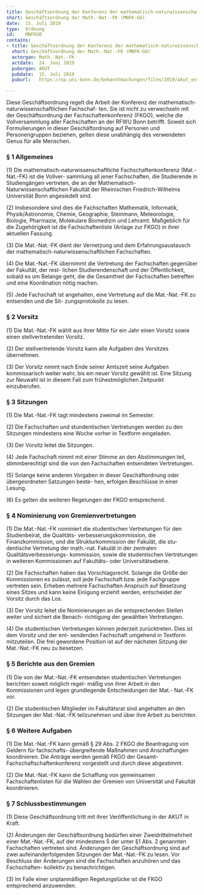 ```yaml
---
title: Geschäftsordnung der Konferenz der mathematisch-naturwissenschaftlichen Fachschaften (MNFK-GO)
short: Geschäftsordnung der Math.-Nat.-FK (MNFK-GO)
date:  15. Juli 2019
type:  Ordnung
id:    MNFKGO
contains:
- title: Geschäftsordnung der Konferenz der mathematisch-naturwissenschaftlichen Fachschaften (MNFK-GO)
  short: Geschäftsordnung der Math.-Nat.-FK (MNFK-GO)
  actorgan: Math.-Nat.-FK
  actdate:  24. Juni 2019
  puborgan: AKUT
  pubdate:  15. Juli 2019
  puburl:   https://sp.uni-bonn.de/bekanntmachungen/files/2019/akut_extra_2019-10.pdf

---
```


Diese Geschäftsordnung regelt die Arbeit der Konferenz der mathematisch-naturwissenschaftlichen Fachschaf-
ten. Sie ist nicht zu verwechseln mit der Geschäftsordnung der Fachschaftenkonferenz (FKGO), welche die
Vollversammlung aller Fachschaften an der RFWU Bonn betrifft.
Soweit sich Formulierungen in dieser Geschäftordnung auf Personen und Personengruppen beziehen, gelten diese
unabhängig des verwendeten Genus für alle Menschen.

### § 1 Allgemeines

(1) Die mathematisch-naturwissenschaftliche Fachschaftenkonferenz (Mat.-Nat.-FK) ist die Vollver-
sammlung all jener Fachschaften, die Studierende in Studiengängen vertreten, die an der
Mathematisch-Naturwissenschaftlichen Fakultät der Rheinischen Friedrich-Wilhelms Universität
Bonn angesiedelt sind.

(2) Insbesondere sind dies die Fachschaften Mathematik, Informatik, Physik/Astronomie, Chemie,
Geographie, Steinmann, Meteorologie, Biologie, Pharmazie, Molekulare Biomedizin und Lehramt.
Maßgeblich für die Zugehörigkeit ist die Fachschaftenliste (Anlage zur FKGO) in ihrer aktuellen
Fassung.

(3) Die Mat.-Nat.-FK dient der Vernetzung und dem Erfahrungsaustausch der
mathematisch-naturwissenschaftlichen Fachschaften.

(4) Die Mat.-Nat.-FK übernimmt die Vertretung der Fachschaften gegenüber der Fakultät, der rest-
lichen Studierendenschaft und der Öffentlichkeit, sobald es um Belange geht, die die Gesamtheit
der Fachschaften betreffen und eine Koordination nötig machen.

(5) Jede Fachschaft ist angehalten, eine Vertretung auf die Mat.-Nat.-FK zu entsenden und die Sit-
zungsprotokolle zu lesen.

### § 2 Vorsitz

(1) Die Mat.-Nat.-FK wählt aus ihrer Mitte für ein Jahr einen Vorsitz sowie einen stellvertretenden
Vorsitz.

(2) Der stellvertretende Vorsitz kann alle Aufgaben des Vorsitzes übernehmen.

(3) Der Vorsitz nimmt nach Ende seiner Amtszeit seine Aufgaben kommissarisch weiter wahr, bis
ein neuer Vorsitz gewählt ist. Eine Sitzung zur Neuwahl ist in diesem Fall zum frühestmöglichen
Zeitpunkt einzuberufen.

### § 3 Sitzungen

(1) Die Mat.-Nat.-FK tagt mindestens zweimal im Semester.

(2) Die Fachschaften und stundentischen Vertretungen werden zu den Sitzungen mindestens eine
Woche vorher in Textform eingeladen.

(3) Der Vorsitz leitet die Sitzungen.

(4) Jede Fachschaft nimmt mit einer Stimme an den Abstimmungen teil, stimmberechtigt sind die von
den Fachschaften entsendeten Vertretungen.

(5) Solange keine anderen Vorgaben in dieser Geschäftordnung oder übergeordneten Satzungen beste-
hen, erfolgen Beschlüsse in einer Lesung.

(6) Es gelten die weiteren Regelungen der FKGO entsprechend.


### § 4 Nominierung von Gremienvertretungen

(1) Die Mat.-Nat.-FK nominiert die studentischen Vertretungen für den Studienbeirat, die Qualitäts-
verbesserungskommission, die Finanzkommission, und die Strukturkommission der Fakulät, die stu-
dentische Vertretung der math.-nat. Fakulät in der zentralen Qualitätsverbesserungs-
kommission, sowie die studentischen Vertretungen in weiteren Kommissionen auf Fakultäts- oder
Universitätsebene.

(2) Die Fachschaften haben das Vorschlagsrecht. Solange die Größe der Kommissionen es zulässt, soll
jede Fachschaft bzw. jede Fachgruppe vertreten sein. Erheben mehrere Fachschaften Anspruch auf
Besetzung eines Sitzes und kann keine Einigung erziehlt werden, entscheidet der Vorsitz durch das
Los.

(3) Der Vorsitz leitet die Nominierungen an die entsprechenden Stellen weiter und sichert die Benach-
richtigung der gewählten Vertretungen.

(4) Die studentischen Vertretungen können jederzeit zurücktreten. Dies ist dem Vorsitz und der ent-
sendenden Fachschaft umgehend in Textform mitzuteilen. Die frei gewordene Position ist auf der
nächsten Sitzung der Mat.-Nat.-FK neu zu besetzen.

### § 5 Berichte aus den Gremien

(1) Die von der Mat.-Nat.-FK entsendeten studentischen Vertretungen berichten soweit möglich regel-
mäßig von ihrer Arbeit in den Kommissionen und legen grundlegende Entscheidungen der Mat.-
Nat.-FK vor.

(2) Die studentischen Mitglieder im Fakultätsrat sind angehalten an den Sitzungen der Mat.-Nat.-FK
teilzunehmen und über ihre Arbeit zu berichten.

### § 6 Weitere Aufgaben

(1) Die Mat.-Nat.-FK kann gemäß § 29 Abs. 2 FKGO die Beantragung von Geldern für fachschafts-
übergreifende Maßnahmen und Anschaffungen koordinieren. Die Anträge werden gemäß FKGO
der Gesamt-Fachschaftschaftenkonferenz vorgestellt und durch diese abgestimmt.

(2) Die Mat.-Nat.-FK kann die Schaffung von gemeinsamen Fachschaftenlisten für die Wahlen der
Gremien von Universität und Fakultät koordinieren.

### § 7 Schlussbestimmungen

(1) Diese Geschäftsordnung tritt mit ihrer Veröffentlichung in der AKUT in Kraft.

(2) Änderungen der Geschäftsordnung bedürfen einer Zweidrittelmehrheit einer Mat.-Nat.-FK, auf der
mindestens 5 der unter §1 Abs. 2 genannten Fachschaften vertreten sind.
Änderungen der Geschäftsordnung sind auf zwei aufeinanderfolgenden Sitzungen der Mat.-Nat.-FK
zu lesen. Vor Beschluss der Änderungen sind die Fachschaften anzuhören und das Fachschaften-
kollektiv zu benachrichtigen.

(3) Im Falle einer unplanmäßigen Regelungslücke ist die FKGO entsprechend anzuwenden.
